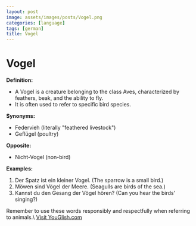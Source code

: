 ```yaml
---
layout: post
image: assets/images/posts/Vogel.png
categories: [language]
tags: [german]
title: Vogel
---
```


# Vogel

**Definition:**
- A Vogel is a creature belonging to the class Aves, characterized by feathers, beak, and the ability to fly.
- It is often used to refer to specific bird species.

**Synonyms:**
- Federvieh (literally "feathered livestock")
- Geflügel (poultry)

**Opposite:**
- Nicht-Vogel (non-bird)

**Examples:**
1. Der Spatz ist ein kleiner Vogel. (The sparrow is a small bird.)
2. Möwen sind Vögel der Meere. (Seagulls are birds of the sea.)
3. Kannst du den Gesang der Vögel hören? (Can you hear the birds' singing?)

Remember to use these words responsibly and respectfully when referring to animals.\ <a id="yg-widget-0" class="youglish-widget" data-query="Vogel" data-lang="german" data-components="8412" data-auto-start="0" data-bkg-color="theme_light" data-title="How%20to%20pronounce%20Vogel%20in%20German"  rel="nofollow" href="https://youglish.com">Visit YouGlish.com</a><script async src="https://youglish.com/public/emb/widget.js" charset="utf-8"></script>